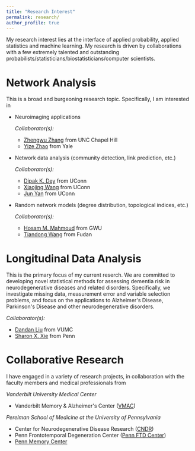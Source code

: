 ```yaml
---
title: "Research Interest"
permalink: research/
author_profile: true
---
```

My research interest lies at the interface of applied probability, applied statistics and machine learning. My research is driven by collaborations with a few extremely talented and outstanding probabilists/statisticians/biostatisticians/computer scientists.

Network Analysis
====================
This is a broad and burgeoning research topic. Specifically, I am interested in
* Neuroimaging applications

  *Collaborator(s):* 
  * [Zhengwu Zhang](https://stor.unc.edu/faculty-member/zhang-zhengwu/) from UNC Chapel Hill
  * [Yize Zhao](https://ysph.yale.edu/profile/yize-zhao/) from Yale

* Network data analysis (community detection, link prediction, etc.)

  *Collaborator(s):* 
  * [Dipak K. Dey](http://merlot.stat.uconn.edu/~dey/) from UConn
  * [Xiaojing Wang](https://xiaojing-wang.uconn.edu/) from UConn
  * [Jun Yan](http://merlot.stat.uconn.edu/~jyan/) from UConn

* Random network models (degree distribution, topological indices, etc.)

  *Collaborator(s):* 
  * [Hosam M. Mahmoud](https://statistics.columbian.gwu.edu/hosam-m-mahmoud) from GWU
  * [Tiandong Wang](https://scms.fudan.edu.cn/info/2672/5120.htm) from Fudan

Longitudinal Data Analysis
====================
This is the primary focus of my current reserch. We are committed to developing novel statistical methods for assessing dementia risk in neurodegenerative diseases and related disorders. Specifically, we investigate missing data, measurement error and variable selection problems, and focus on the applications to Alzheimer's Disease, Parkinson's Disease and other neurodegenerative disorders.  

*Collaborator(s):*
* [Dandan Liu](https://biostat.app.vumc.org/wiki/Main/DandanLiu) from VUMC
* [Sharon X. Xie](https://www.dbei.med.upenn.edu/bio/sharon-xiangwen-xie-phd) from Penn

Collaborative Research
====================
I have engaged in a variety of research projects, in collaboration with the faculty members and medical professionals from

*Vanderbilt University Medical Center*
* Vanderbilt Memory & Alzheimer's Center ([VMAC](https://www.vumc.org/vmac/home))

*Perelman School of Medicine at the University of Pennsylvania*
* Center for Neurodegenerative Disease Research ([CNDR](https://www.med.upenn.edu/cndr/))
* Penn Frontotemporal Degeneration Center ([Penn FTD Center](https://www.med.upenn.edu/ftd/))
* [Penn Memory Center](https://pennmemorycenter.org/)
